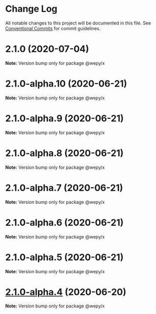 # Change Log

All notable changes to this project will be documented in this file.
See [Conventional Commits](https://conventionalcommits.org) for commit guidelines.

# 2.1.0 (2020-07-04)

**Note:** Version bump only for package @wepy/x





# 2.1.0-alpha.10 (2020-06-21)

**Note:** Version bump only for package @wepy/x





# 2.1.0-alpha.9 (2020-06-21)

**Note:** Version bump only for package @wepy/x





# 2.1.0-alpha.8 (2020-06-21)

**Note:** Version bump only for package @wepy/x





# 2.1.0-alpha.7 (2020-06-21)

**Note:** Version bump only for package @wepy/x





# 2.1.0-alpha.6 (2020-06-21)

**Note:** Version bump only for package @wepy/x





# 2.1.0-alpha.5 (2020-06-21)

**Note:** Version bump only for package @wepy/x





# [2.1.0-alpha.4](https://github.com/Tencent/wepy/compare/v2.1.0-alpha.2...v2.1.0-alpha.4) (2020-06-20)

**Note:** Version bump only for package @wepy/x
